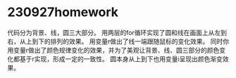 # 230927homework
代码分为背景、线，圆三大部分。
用两层的for循环实现了圆和线在画面上从左到右，从上到下的排列的效果。
用变量r做出了线一端跟随鼠标的变化效果。
同时你用变量r做出了颜色规律变化的效果，并为了美观让背景、线、圆三部分的颜色变化都基于r实现，形成一定的一致性。
圆本身从上到下也用变量i呈现出颜色渐变效果。
